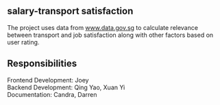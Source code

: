 ## salary-transport satisfaction
The project uses data from www.data.gov.sg to calculate relevance between transport and job satisfaction along with other factors based on user rating. 

## Responsibilities <br/>
Frontend Development: Joey <br/>
Backend Development: Qing Yao, Xuan Yi <br/>
Documentation: Candra, Darren <br/>
